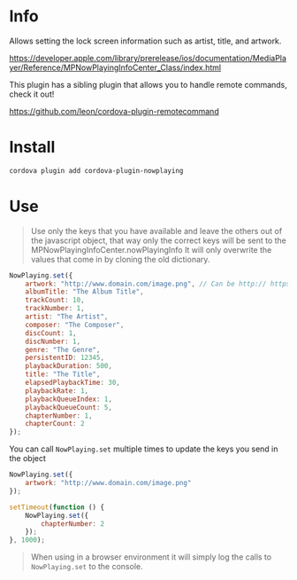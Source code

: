 # Info
Allows setting the lock screen information such as artist, title, and artwork.

https://developer.apple.com/library/prerelease/ios/documentation/MediaPlayer/Reference/MPNowPlayingInfoCenter_Class/index.html

This plugin has a sibling plugin that allows you to handle remote commands, check it out!

https://github.com/leon/cordova-plugin-remotecommand

# Install

```bash
cordova plugin add cordova-plugin-nowplaying
```

# Use

> Use only the keys that you have available and leave the others out of the javascript object, that way only the correct keys will be sent to the MPNowPlayingInfoCenter.nowPlayingInfo
> It will only overwrite the values that come in by cloning the old dictionary.

```javascript
NowPlaying.set({
	artwork: "http://www.domain.com/image.png", // Can be http:// https:// or image path relative to NSDocumentDirectory
	albumTitle: "The Album Title",
	trackCount: 10,
	trackNumber: 1,
	artist: "The Artist",
	composer: "The Composer",
	discCount: 1,
	discNumber: 1,
	genre: "The Genre",
	persistentID: 12345,
	playbackDuration: 500,
	title: "The Title",
	elapsedPlaybackTime: 30,
	playbackRate: 1,
	playbackQueueIndex: 1,
	playbackQueueCount: 5,
	chapterNumber: 1,
	chapterCount: 2
});
```

You can call `NowPlaying.set` multiple times to update the keys you send in the object

```javascript
NowPlaying.set({
	artwork: "http://www.domain.com/image.png"
});

setTimeout(function () {
	NowPlaying.set({
		chapterNumber: 2
	});
}, 1000);
```

> When using in a browser environment it will simply log the calls to `NowPlaying.set` to the console.
